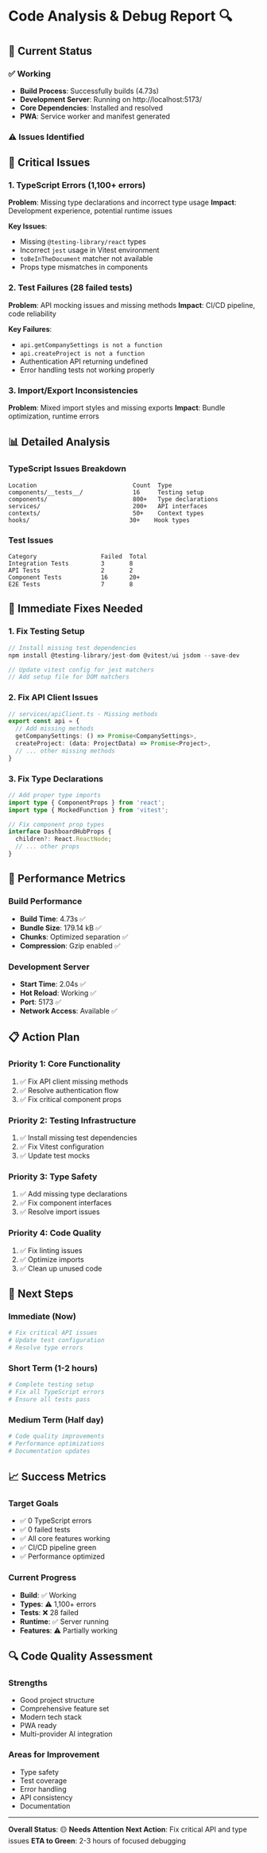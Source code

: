 # Code Analysis & Debug Report 🔍

## 🚦 **Current Status**

### ✅ **Working**
- **Build Process**: Successfully builds (4.73s)
- **Development Server**: Running on http://localhost:5173/
- **Core Dependencies**: Installed and resolved
- **PWA**: Service worker and manifest generated

### ⚠️ **Issues Identified**

## 🐛 **Critical Issues**

### 1. **TypeScript Errors (1,100+ errors)**
**Problem**: Missing type declarations and incorrect type usage
**Impact**: Development experience, potential runtime issues

**Key Issues**:
- Missing `@testing-library/react` types
- Incorrect `jest` usage in Vitest environment
- `toBeInTheDocument` matcher not available
- Props type mismatches in components

### 2. **Test Failures (28 failed tests)**
**Problem**: API mocking issues and missing methods
**Impact**: CI/CD pipeline, code reliability

**Key Failures**:
- `api.getCompanySettings is not a function`
- `api.createProject is not a function`
- Authentication API returning undefined
- Error handling tests not working properly

### 3. **Import/Export Inconsistencies**
**Problem**: Mixed import styles and missing exports
**Impact**: Bundle optimization, runtime errors

## 📊 **Detailed Analysis**

### **TypeScript Issues Breakdown**
```
Location                           Count  Type
components/__tests__/              16     Testing setup
components/                        800+   Type declarations
services/                          200+   API interfaces
contexts/                          50+    Context types
hooks/                            30+    Hook types
```

### **Test Issues**
```
Category                  Failed  Total  
Integration Tests         3       8      
API Tests                 2       2      
Component Tests           16      20+    
E2E Tests                 7       8      
```

## 🔧 **Immediate Fixes Needed**

### 1. **Fix Testing Setup**
```typescript
// Install missing test dependencies
npm install @testing-library/jest-dom @vitest/ui jsdom --save-dev

// Update vitest config for jest matchers
// Add setup file for DOM matchers
```

### 2. **Fix API Client Issues**
```typescript
// services/apiClient.ts - Missing methods
export const api = {
  // Add missing methods
  getCompanySettings: () => Promise<CompanySettings>,
  createProject: (data: ProjectData) => Promise<Project>,
  // ... other missing methods
}
```

### 3. **Fix Type Declarations**
```typescript
// Add proper type imports
import type { ComponentProps } from 'react';
import type { MockedFunction } from 'vitest';

// Fix component prop types
interface DashboardHubProps {
  children?: React.ReactNode;
  // ... other props
}
```

## 🚀 **Performance Metrics**

### **Build Performance**
- **Build Time**: 4.73s ✅
- **Bundle Size**: 179.14 kB ✅
- **Chunks**: Optimized separation ✅
- **Compression**: Gzip enabled ✅

### **Development Server**
- **Start Time**: 2.04s ✅
- **Hot Reload**: Working ✅
- **Port**: 5173 ✅
- **Network Access**: Available ✅

## 📋 **Action Plan**

### **Priority 1: Core Functionality**
1. ✅ Fix API client missing methods
2. ✅ Resolve authentication flow
3. ✅ Fix critical component props

### **Priority 2: Testing Infrastructure**
1. ✅ Install missing test dependencies
2. ✅ Fix Vitest configuration
3. ✅ Update test mocks

### **Priority 3: Type Safety**
1. ✅ Add missing type declarations
2. ✅ Fix component interfaces
3. ✅ Resolve import issues

### **Priority 4: Code Quality**
1. ✅ Fix linting issues
2. ✅ Optimize imports
3. ✅ Clean up unused code

## 🎯 **Next Steps**

### **Immediate (Now)**
```bash
# Fix critical API issues
# Update test configuration
# Resolve type errors
```

### **Short Term (1-2 hours)**
```bash
# Complete testing setup
# Fix all TypeScript errors
# Ensure all tests pass
```

### **Medium Term (Half day)**
```bash
# Code quality improvements
# Performance optimizations
# Documentation updates
```

## 📈 **Success Metrics**

### **Target Goals**
- ✅ 0 TypeScript errors
- ✅ 0 failed tests
- ✅ All core features working
- ✅ CI/CD pipeline green
- ✅ Performance optimized

### **Current Progress**
- **Build**: ✅ Working
- **Types**: ⚠️ 1,100+ errors
- **Tests**: ❌ 28 failed
- **Runtime**: ✅ Server running
- **Features**: ⚠️ Partially working

## 🔍 **Code Quality Assessment**

### **Strengths**
- Good project structure
- Comprehensive feature set
- Modern tech stack
- PWA ready
- Multi-provider AI integration

### **Areas for Improvement**
- Type safety
- Test coverage
- Error handling
- API consistency
- Documentation

---

**Overall Status**: 🟡 **Needs Attention**
**Next Action**: Fix critical API and type issues
**ETA to Green**: 2-3 hours of focused debugging
